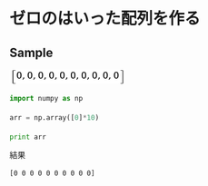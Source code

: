 # ゼロのはいった配列を作る

## Sample

![](/img/np_zeroarray.png)

```python
import numpy as np

arr = np.array([0]*10)

print arr
```

結果
```shell
[0 0 0 0 0 0 0 0 0 0]
```
